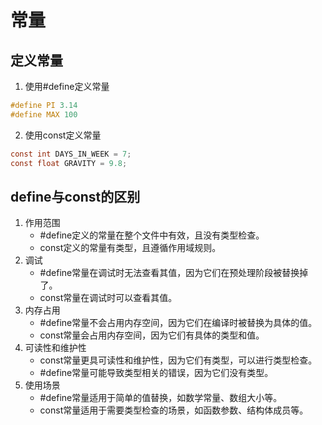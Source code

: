# 常量
## 定义常量
1. 使用#define定义常量
```c
#define PI 3.14
#define MAX 100
```
2. 使用const定义常量
```c
const int DAYS_IN_WEEK = 7;
const float GRAVITY = 9.8;
```

## define与const的区别
1. 作用范围
   - #define定义的常量在整个文件中有效，且没有类型检查。
   - const定义的常量有类型，且遵循作用域规则。
2. 调试
   - #define常量在调试时无法查看其值，因为它们在预处理阶段被替换掉了。
   - const常量在调试时可以查看其值。
3. 内存占用
   - #define常量不会占用内存空间，因为它们在编译时被替换为具体的值。
   - const常量会占用内存空间，因为它们有具体的类型和值。
4. 可读性和维护性
   - const常量更具可读性和维护性，因为它们有类型，可以进行类型检查。
   - #define常量可能导致类型相关的错误，因为它们没有类型。
5. 使用场景
   - #define常量适用于简单的值替换，如数学常量、数组大小等。
   - const常量适用于需要类型检查的场景，如函数参数、结构体成员等。